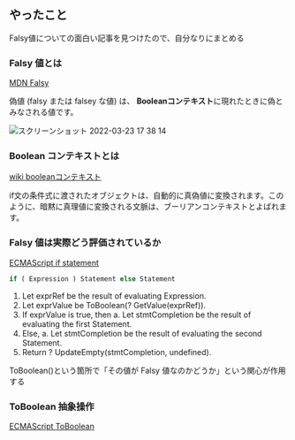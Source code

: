 ## やったこと
Falsy値についての面白い記事を見つけたので、自分なりにまとめる


### Falsy 値とは
[MDN Falsy](https://developer.mozilla.org/ja/docs/Glossary/Falsy)  

偽値 (falsy または falsey な値) は、 **Booleanコンテキスト**に現れたときに偽とみなされる値です。

![スクリーンショット 2022-03-23 17 38 14](https://user-images.githubusercontent.com/78260526/159657648-6ff9214a-34d0-46ad-b9e9-a48bd13e6cba.png)  

### Boolean コンテキストとは
[wiki booleanコンテキスト](https://ja.wikibooks.org/wiki/JavaScript/Boolean#%E3%83%96%E3%83%BC%E3%83%AA%E3%82%A2%E3%83%B3%E3%82%B3%E3%83%B3%E3%83%86%E3%82%AD%E3%82%B9%E3%83%88)  

if文の条件式に渡されたオブジェクトは、自動的に真偽値に変換されます。このように、暗黙に真理値に変換される文脈は、ブーリアンコンテキストとよばれます。

### Falsy 値は実際どう評価されているか
[ECMAScript if statement](https://tc39.es/ecma262/#sec-if-statement) 

```js
if ( Expression ) Statement else Statement
```

1. Let exprRef be the result of evaluating Expression.
2. Let exprValue be ToBoolean(? GetValue(exprRef)).
3. If exprValue is true, then
a. Let stmtCompletion be the result of evaluating the first Statement.
4. Else,
a. Let stmtCompletion be the result of evaluating the second Statement.
5. Return ? UpdateEmpty(stmtCompletion, undefined).

ToBoolean()という箇所で「その値が Falsy 値なのかどうか」という関心が作用する

### ToBoolean 抽象操作
[ECMAScript ToBoolean](https://tc39.es/ecma262/#sec-toboolean)  








